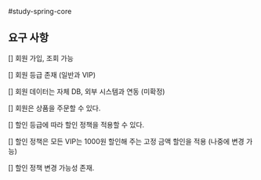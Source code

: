 #study-spring-core

## 요구 사항
[] 회원 가입, 조회 가능

[] 회원 등급 존재 (일반과 VIP)

[] 회원 데이터는 자체 DB, 외부 시스템과 연동 (미확정)

[] 회원은 상품을 주문할 수 있다.

[] 할인 등급에 따라 할인 정책을 적용할 수 있다.

[] 할인 정책은 모든 VIP는 1000원 할인해 주는 고정 금액 할인을 적용 (나중에 변경 가능)

[] 할인 정책 변경 가능성 존재.
